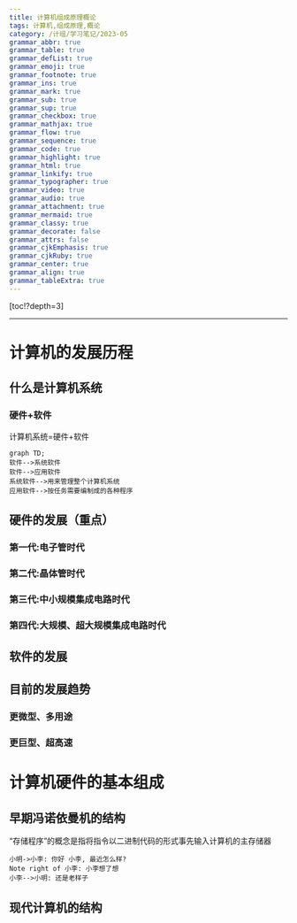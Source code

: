 ```yaml
---
title: 计算机组成原理概论
tags: 计算机,组成原理,概论
category: /计组/学习笔记/2023-05
grammar_abbr: true
grammar_table: true
grammar_defList: true
grammar_emoji: true
grammar_footnote: true
grammar_ins: true
grammar_mark: true
grammar_sub: true
grammar_sup: true
grammar_checkbox: true
grammar_mathjax: true
grammar_flow: true
grammar_sequence: true
grammar_code: true
grammar_highlight: true
grammar_html: true
grammar_linkify: true
grammar_typographer: true
grammar_video: true
grammar_audio: true
grammar_attachment: true
grammar_mermaid: true
grammar_classy: true
grammar_decorate: false
grammar_attrs: false
grammar_cjkEmphasis: true
grammar_cjkRuby: true
grammar_center: true
grammar_align: true
grammar_tableExtra: true
---
```

[toc!?depth=3]

----------

# 计算机的发展历程
## 什么是计算机系统
### 硬件+软件
计算机系统=硬件+软件
```mermaid!
graph TD;
软件-->系统软件
软件-->应用软件
系统软件-->用来管理整个计算机系统
应用软件-->按任务需要编制成的各种程序
```
## 硬件的发展（重点）
### 第一代:电子管时代
### 第二代:晶体管时代
### 第三代:中小规模集成电路时代
### 第四代:大规模、超大规模集成电路时代
## 软件的发展
## 目前的发展趋势
### 更微型、多用途
### 更巨型、超高速

# 计算机硬件的基本组成
## 早期冯诺依曼机的结构
“存储程序”的概念是指将指令以二进制代码的形式事先输入计算机的主存储器
```sequence
小明->小李: 你好 小李, 最近怎么样?
Note right of 小李: 小李想了想
小李-->小明: 还是老样子
```
## 现代计算机的结构